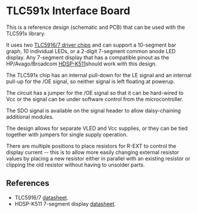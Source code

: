 TLC591x Interface Board
=======================

This is a reference design (schematic and PCB) that can be used with the TLC591x library.

It uses two [TLC5916/7 driver chips][2] and can support a 10-segment bar graph, 10 individual LEDs, or a 2-digit 7-segment common anode LED display. Any 7-segment display that has a compatible pinout as the HP/Avago/Broadcom [HDSP-K511][1]should work with this design.

The TLC591x chip has an internal pull-down for the LE signal and an internal pull-up for the /OE signal, so neither signal is left floating at powerup.

The circuit has a jumper for the /OE signal so that it can be hard-wired to Vcc or the signal can be under software control from the microcontroller.

The SDO signal is available on the signal header to allow daisy-chaining additional modules.

The design allows for separate VLED and Vcc supplies, or they can be tied together with jumpers for single supply operation.

There are multiple positions to place resistors for R-EXT to control the display current -- this is to allow more easily changing external resistor values by placing a new resistor either in parallel with an existing resistor or clipping the old resistor without having to unsolder parts.

References
----------
+ TLC5916/7 [datasheet][2].
+ HDSP-K511 7-segment display [datasheet][1].

[1]: https://docs.broadcom.com/docs/AV02-2555EN
[2]: http://www.ti.com/lit/ds/symlink/tlc5916.pdf
